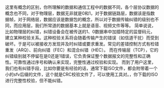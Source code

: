这里有概念的区别，你所理解的数据和通信工程中的数据不同，各个层协议数据的概念也不同，对于物理层，数据无非就是0和1，对于数据链路层，数据该是指数据帧，对于网络层，数据应该是数据包的概念，所以对于数据传输纠错的级别也不同，而应用层，我们所常道的数据基本上就是语音、视频文件等等。
简单说说，比如物理层的纠错，纠错设备会在被传送的1、0数据串中加插特定的监督码元，建立某种校验关系。这种校验关系将会随着传输产生的错误（如信道干扰）而受到破坏。于是可以被接收方发现并及时纠错或要求重发。常见的差错控制方式有检错重发（ARQ）、前向纠错（FEC）和混合纠错（HEC）。
而在传输层（TCP），它的纠错级别就不停留在是0还是1错误，它负责保证整个数据报文的完整性和正确性。可靠性通过序号和确认来实现，完整性通过校验和实现。
而到了用户这里，我们也有纠错手段，比如你要是有经验的话，通常下载ISO文件，都会附带着一个小的sfv后缀的文件，这个就是CRC校验文件了，可以使用工具对。，你下载的ISO进行完整性校验，但不能纠错。
